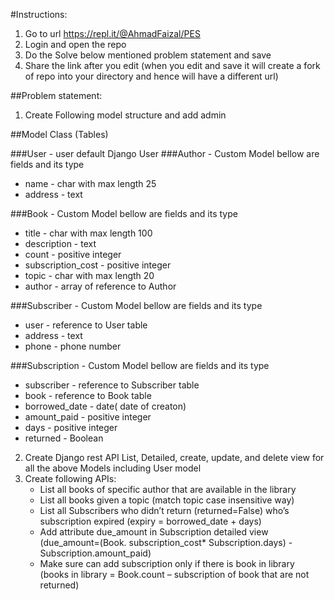 #Instructions:

1. Go to url https://repl.it/@AhmadFaizal/PES
2. Login and open the repo
3. Do the Solve below mentioned problem statement and save
4. Share the link after you edit (when you edit and save it will create a fork of repo into your directory and hence will have a different url)


##Problem statement:

1. Create Following model structure and add admin

##Model Class (Tables)

###User - user default Django User
###Author - Custom Model bellow are fields and its type
- name - char with max length 25
- address ­-  text

###Book - Custom Model bellow are fields and its type
- title - char with max length 100
- description - text
- count - positive integer
- subscription_cost - positive integer
- topic - char with max length 20 
- author - array of reference to Author
 

###Subscriber - Custom Model bellow are fields and its type
- user - reference to User table
- address - text
- phone - phone number   

###Subscription - Custom Model bellow are fields and its type
- subscriber - reference to  Subscriber table
- book -  reference to  Book table
- borrowed_date - date( date of creaton)
- amount_paid - positive integer
- days - positive integer
- returned - Boolean


2. Create Django rest API List, Detailed, create, update, and delete view for all the above Models including User model
3. Create following APIs:
	*	List all books of specific author that are available in the library
	*	List all books given a topic (match topic case insensitive way)
	*	List all Subscribers  who didn’t return (returned=False) who’s subscription expired (expiry = borrowed_date  + days)
	*	Add attribute due_amount in Subscription detailed view (due_amount=(Book. subscription_cost* Subscription.days)  - Subscription.amount_paid)
	*	Make sure can add subscription only if there is book in library (books in library = Book.count – subscription of book that are not returned)